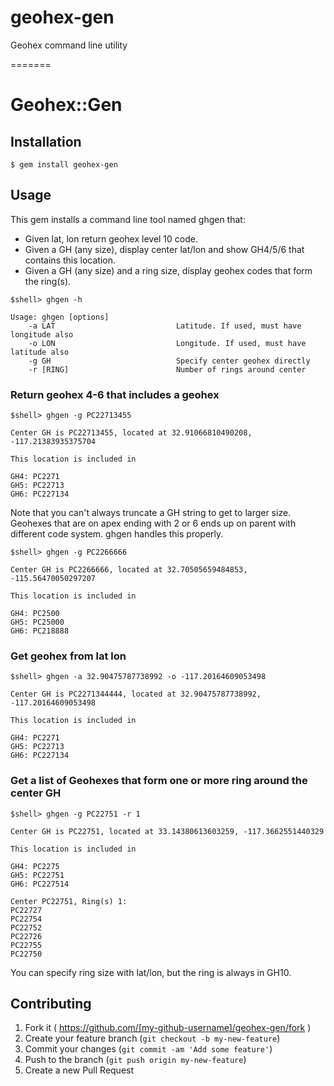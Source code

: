 geohex-gen
==========

Geohex command line utility

=======
# Geohex::Gen

## Installation

    $ gem install geohex-gen

## Usage

This gem installs a command line tool named ghgen that:
 
* Given lat, lon return geohex level 10 code.
* Given a GH (any size), display center lat/lon and show GH4/5/6 that contains this location.
* Given a GH (any size) and a ring size, display geohex codes that form the ring(s). 

```shell
$shell> ghgen -h

Usage: ghgen [options]
    -a LAT                           Latitude. If used, must have longitude also
    -o LON                           Longitude. If used, must have latitude also
    -g GH                            Specify center geohex directly
    -r [RING]                        Number of rings around center
```

### Return geohex 4-6 that includes a geohex

    $shell> ghgen -g PC22713455
    
    Center GH is PC22713455, located at 32.91066810490208, -117.21383935375704
    
    This location is included in
    
    GH4: PC2271
    GH5: PC22713
    GH6: PC227134
    
Note that you can't always truncate a GH string to get to larger size.  
Geohexes that are on apex ending with 2 or 6 ends up on parent with different code system. ghgen handles this properly.

    $shell> ghgen -g PC2266666

    Center GH is PC2266666, located at 32.70505659484853, -115.56470050297207
    
    This location is included in
    
    GH4: PC2500
    GH5: PC25000
    GH6: PC218888


### Get geohex from lat lon

    $shell> ghgen -a 32.90475787738992 -o -117.20164609053498

    Center GH is PC2271344444, located at 32.90475787738992, -117.20164609053498
    
    This location is included in
    
    GH4: PC2271
    GH5: PC22713
    GH6: PC227134


### Get a list of Geohexes that form one or more ring around the center GH

    $shell> ghgen -g PC22751 -r 1
    
    Center GH is PC22751, located at 33.14380613603259, -117.3662551440329
    
    This location is included in
    
    GH4: PC2275
    GH5: PC22751
    GH6: PC227514
    
    Center PC22751, Ring(s) 1:
    PC22727
    PC22754
    PC22752
    PC22726
    PC22755
    PC22750

You can specify ring size with lat/lon, but the ring is always in GH10.


## Contributing

1. Fork it ( https://github.com/[my-github-username]/geohex-gen/fork )
2. Create your feature branch (`git checkout -b my-new-feature`)
3. Commit your changes (`git commit -am 'Add some feature'`)
4. Push to the branch (`git push origin my-new-feature`)
5. Create a new Pull Request
